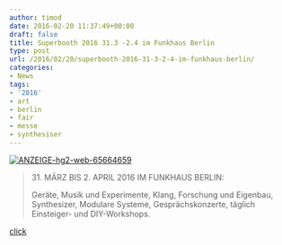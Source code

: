 ```yaml
---
author: timod
date: 2016-02-20 11:37:49+00:00
draft: false
title: Superbooth 2016 31.3 -2.4 im Funkhaus Berlin
type: post
url: /2016/02/20/superbooth-2016-31-3-2-4-im-funkhaus-berlin/
categories:
- News
tags:
- '2016'
- art
- berlin
- fair
- messe
- synthesiser
---
```


[![ANZEIGE-hg2-web-65664659](https://www.fablab-neckar-alb.org/wp-content/uploads/2016/02/ANZEIGE-hg2-web-65664659.jpg)
](https://www.fablab-neckar-alb.org/wp-content/uploads/2016/02/ANZEIGE-hg2-web-65664659.jpg)




<blockquote>31. MÄRZ BIS 2. APRIL 2016 IM FUNKHAUS BERLIN:

Geräte, Musik und Experimente, Klang, Forschung und Eigenbau, Synthesizer, Modulare Systeme, Gesprächskonzerte, täglich Einsteiger- und DIY-Workshops.

</blockquote>


[click](https://www.superbooth.com/de/)
